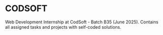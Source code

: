 # CODSOFT
Web Development Internship at CodSoft - Batch B35 (June 2025). Contains all assigned tasks and projects with self-coded solutions.
